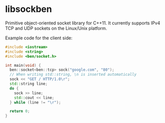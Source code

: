 # libsockben

Primitive object-oriented socket library for C++11. It currently supports
IPv4 TCP and UDP sockets on the Linux/Unix platform.

Example code for the client side:

```c++
#include <iostream>
#include <string>
#include <ben/socket.h>

int main(void) {
  ben::socket<ben::tcp> sock("google.com", "80");
  // When writing std::string, \n is inserted automatically
  sock << "GET / HTTP/1.0\r";
  std::string line;
  do {
    sock >> line;
    std::cout << line;
  } while (line != "\r");

  return 0;
}
```
